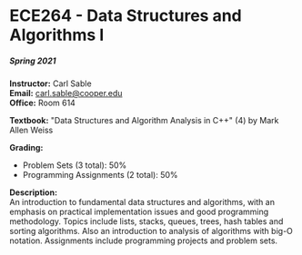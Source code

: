 # ECE264 - Data Structures and Algorithms I
##### Spring 2021

**Instructor:** Carl Sable<br/>
**Email:** carl.sable@cooper.edu<br/>
**Office:** Room 614<br/>

**Textbook:** "Data Structures and Algorithm Analysis in C++" (4) by Mark Allen Weiss

**Grading:**<br/>
- Problem Sets (3 total): 50%<br/>
- Programming Assignments (2 total): 50%<br/>

**Description:**<br/>
An introduction to fundamental data structures and algorithms, with an emphasis on practical implementation issues and good programming methodology. Topics include lists, stacks, queues, trees, hash tables and sorting algorithms. Also an introduction to analysis of algorithms with big-O notation. Assignments include programming projects and problem sets.
